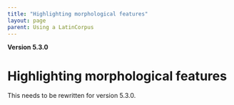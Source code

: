 ```yaml
---
title: "Highlighting morphological features"
layout: page
parent: Using a LatinCorpus
---
```


**Version 5.3.0**

# Highlighting morphological features

This needs to be rewritten for version 5.3.0.
